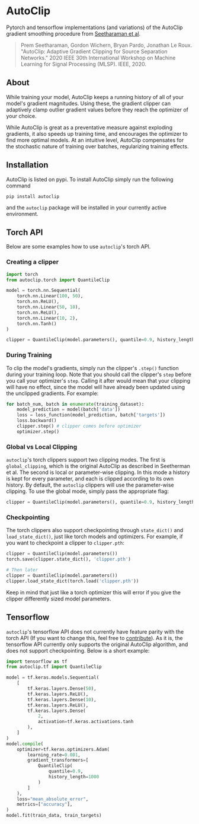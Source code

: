 # AutoClip
Pytorch and tensorflow implementations (and variations) of the AutoClip gradient smoothing procedure from [Seetharaman et al](https://arxiv.org/abs/2007.14469).

> Prem Seetharaman, Gordon Wichern, Bryan Pardo, Jonathan Le Roux. "AutoClip: Adaptive Gradient Clipping for Source Separation Networks." 2020 IEEE 30th International Workshop on Machine Learning for Signal Processing (MLSP). IEEE, 2020.

## About

While training your model, AutoClip keeps a running history of all of your model's gradient magnitudes. Using these, the gradient clipper can adaptively clamp outlier gradient values before they reach the optimizer of your choice.

While AutoClip is great as a preventative measure against exploding gradients, it also speeds up training time, and encourages the optimizer to find more optimal models. At an intuitive level, AutoClip compensates for the stochastic nature of training over batches, regularizing training effects.

## Installation

AutoClip is listed on pypi. To install AutoClip simply run the following command
```
pip install autoclip
```
and the `autoclip` package will be installed in your currently active environment.

## Torch API

Below are some examples how to use `autoclip`'s torch API.

### Creating a clipper
```python
import torch
from autoclip.torch import QuantileClip

model = torch.nn.Sequential(
    torch.nn.Linear(100, 50),
    torch.nn.ReLU(),
    torch.nn.Linear(50, 10),
    torch.nn.ReLU(),
    torch.nn.Linear(10, 2),
    torch.nn.Tanh()
)

clipper = QuantileClip(model.parameters(), quantile=0.9, history_length=1000)
```

### During Training
To clip the model's gradients, simply run the clipper's `.step()` function during your training loop. Note that you should call the clipper's `step` before you call your optimizer's `step`. Calling it after would mean that your clipping will have no effect, since the model will have already been updated using the unclipped gradients. For example:
```python
for batch_num, batch in enumerate(training_dataset):
    model_prediction = model(batch['data'])
    loss = loss_function(model_prediction, batch['targets'])
    loss.backward()
    clipper.step() # clipper comes before optimizer
    optimizer.step()
```

### Global vs Local Clipping
`autoclip`'s torch clippers support two clipping modes. The first is `global_clipping`, which is the original AutoClip as described in Seetherman et al. The second is local or parameter-wise clipping. In this mode a history is kept for every parameter, and each is clipped according to its own history. By default, the `autoclip` clippers will use the parameter-wise clipping.
To use the global mode, simply pass the appropriate flag:
```python
clipper = QuantileClip(model.parameters(), quantile=0.9, history_length=1000, global_clipping=True)
```

### Checkpointing
The torch clippers also support checkpointing through `state_dict()` and `load_state_dict()`, just like torch models and optimizers. For example, if you want to checkpoint a clipper to `clipper.pth`:
```python
clipper = QuantileClip(model.parameters())
torch.save(clipper.state_dict(), 'clipper.pth')

# Then later
clipper = QuantileClip(model.parameters())
clipper.load_state_dict(torch.load('clipper.pth'))
```
Keep in mind that just like a torch optimizer this will error if you give the clipper differently sized model parameters.

## Tensorflow
`autoclip`'s tensorflow API does not currently have feature parity with the torch API (If you want to change this, feel free to [contribute](#2)).
As it is, the tensorflow API currently only supports the original AutoClip algorithm, and does not support checkpointing. Below is a short example:
```python
import tensorflow as tf
from autoclip.tf import QuantileClip

model = tf.keras.models.Sequential(
    [
        tf.keras.layers.Dense(50),
        tf.keras.layers.ReLU(),
        tf.keras.layers.Dense(10),
        tf.keras.layers.ReLU(),
        tf.keras.layers.Dense(
            2,
            activation=tf.keras.activations.tanh
        ),
    ]
)
model.compile(
    optimizer=tf.keras.optimizers.Adam(
        learning_rate=0.001,
        gradient_transformers=[
            QuantileClip(
                quantile=0.9,
                history_length=1000
            )
        ]
    ),
    loss="mean_absolute_error",
    metrics=["accuracy"],
)
model.fit(train_data, train_targets)
```